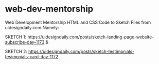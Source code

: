 # web-dev-mentorship
Web Development Mentorship
HTML and CSS Code to Sketch Files from uidesigndaily.com
Namely: 

SKETCH 1: https://uidesigndaily.com/posts/sketch-landing-page-website-subscribe-day-1173
&

SKETCH 2: https://uidesigndaily.com/posts/sketch-testimonials-tesimonials-card-day-1172
